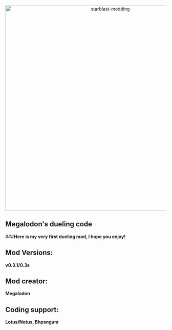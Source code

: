<div align="center">
  <br />
  <p>
    <a href="https://bhpsngum.github.io/starblast/starblast-modding/"><img src="https://bhpsngum.github.io/starblast/starblast-modding/banner.png" width="640" alt="starblast-modding" /></a>
  </p>
</div>

## Megalodon's dueling code
###**Here is my very first dueling mod, I hope you enjoy!**


## Mod Versions: 
**v0.3.1/0.3s**

## Mod creator: 
**Megalodon**

## Coding support:
**Lotus/Notus, Bhpsngum**
